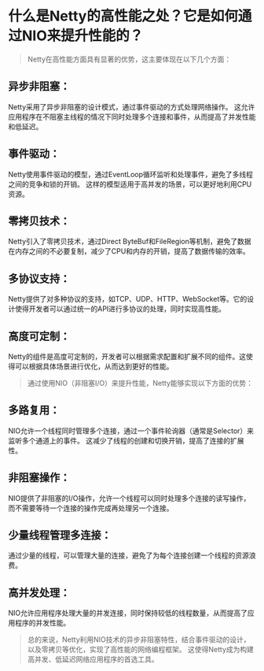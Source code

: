 # 什么是Netty的高性能之处？它是如何通过NIO来提升性能的？

> Netty在高性能方面具有显著的优势，这主要体现在以下几个方面：

## 异步非阻塞： 

Netty采用了异步非阻塞的设计模式，通过事件驱动的方式处理网络操作。
这允许应用程序在不阻塞主线程的情况下同时处理多个连接和事件，从而提高了并发性能和低延迟。

## 事件驱动： 

Netty使用事件驱动的模型，通过EventLoop循环监听和处理事件，避免了多线程之间的竞争和锁的开销。
这样的模型适用于高并发的场景，可以更好地利用CPU资源。

## 零拷贝技术： 

Netty引入了零拷贝技术，通过Direct ByteBuf和FileRegion等机制，避免了数据在内存之间的不必要复制，减少了CPU和内存的开销，提高了数据传输的效率。

## 多协议支持： 

Netty提供了对多种协议的支持，如TCP、UDP、HTTP、WebSocket等。它的设计使得开发者可以通过统一的API进行多协议的处理，同时实现高性能。

## 高度可定制： 

Netty的组件是高度可定制的，开发者可以根据需求配置和扩展不同的组件。这使得可以根据具体场景进行优化，从而达到更好的性能。

> 通过使用NIO（非阻塞I/O）来提升性能，Netty能够实现以下方面的优势：

## 多路复用： 

NIO允许一个线程同时管理多个连接，通过一个事件轮询器（通常是Selector）来监听多个通道上的事件。
这减少了线程的创建和切换开销，提高了连接的扩展性。

## 非阻塞操作： 

NIO提供了非阻塞的I/O操作，允许一个线程可以同时处理多个连接的读写操作，而不需要等待一个连接的操作完成再处理另一个连接。

## 少量线程管理多连接： 

通过少量的线程，可以管理大量的连接，避免了为每个连接创建一个线程的资源浪费。

## 高并发处理： 

NIO允许应用程序处理大量的并发连接，同时保持较低的线程数量，从而提高了应用程序的并发性能。

> 总的来说，Netty利用NIO技术的异步非阻塞特性，结合事件驱动的设计，以及零拷贝等优化，实现了高性能的网络编程框架。
这使得Netty成为构建高并发、低延迟网络应用程序的首选工具。


